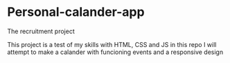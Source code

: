 # Personal-calander-app
The recruitment project

This project is a test of my skills with HTML, CSS and JS in this repo I will attempt to make a calander with funcioning events and a responsive design